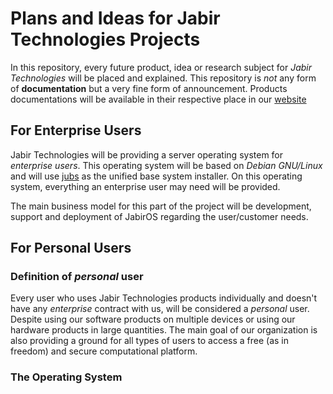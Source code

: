 # Plans and Ideas for Jabir Technologies Projects

In this repository, every future product, idea or research subject for _Jabir Technologies_ will be placed and explained. This repository is _not_ any form of __documentation__ but a very fine form of announcement. Products documentations will be available in their respective place in our [website](https://jabirtechnologies.org)

## For Enterprise Users

Jabir Technologies will be providing a server operating system for _enterprise users_. This operating system will be based on _Debian GNU/Linux_ and will use [jubs](https://github.com/JabirTech/jubs) as the unified base system installer. On this operating system, everything an enterprise user may need will be provided.

The main business model for this part of the project will be development, support and deployment of JabirOS regarding the user/customer needs.

## For Personal Users

### Definition of _personal_ user

Every user who uses Jabir Technologies products individually and doesn't have any _enterprise_ contract with us, will be considered a _personal_ user. Despite using our software products on multiple devices or using our hardware products in large quantities. The main goal of our organization is also providing a ground for all types of users to access a free (as in freedom) and secure computational platform.

### The Operating System